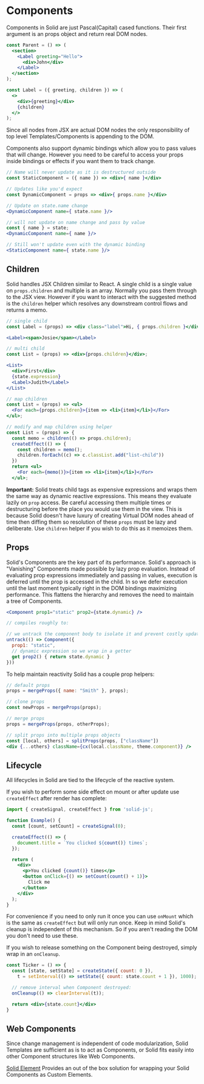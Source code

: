 # Components

Components in Solid are just Pascal(Capital) cased functions. Their first argument is an props object and return real DOM nodes.

```jsx
const Parent = () => (
  <section>
    <Label greeting="Hello">
      <div>John</div>
    </Label>
  </section>
);

const Label = ({ greeting, children }) => (
  <>
    <div>{greeting}</div>
    {children}
  </>
);
```

Since all nodes from JSX are actual DOM nodes the only responsibility of top level Templates/Components is appending to the DOM.

Components also support dynamic bindings which allow you to pass values that will change. However you need to be careful to access your props inside bindings or effects if you want them to track change.

```jsx
// Name will never update as it is destructured outside
const StaticComponent = ({ name }) => <div>{ name }</div>

// Updates like you'd expect
const DynamicComponent = props => <div>{ props.name }</div>

// Update on state.name change
<DynamicComponent name={ state.name }/>

// will not update on name change and pass by value
const { name } = state;
<DynamicComponent name={ name }/>

// Still won't update even with the dynamic binding
<StaticComponent name={ state.name }/>
```

## Children

Solid handles JSX Children similar to React. A single child is a single value on `props.children` and multiple is an array. Normally you pass them through to the JSX view. However if you want to interact with the suggested method is the `children` helper which resolves any downstream control flows and returns a memo.

```jsx
// single child
const Label = (props) => <div class="label">Hi, { props.children }</div>

<Label><span>Josie</span></Label>

// multi child
const List = (props) => <div>{props.children}</div>;

<List>
  <div>First</div>
  {state.expression}
  <Label>Judith</Label>
</List>

// map children
const List = (props) => <ul>
  <For each={props.children}>{item => <li>{item}</li>}</For>
</ul>;

// modify and map children using helper
const List = (props) => {
  const memo = children(() => props.children);
  createEffect(() => {
    const children = memo();
    children.forEach((c) => c.classList.add("list-child"))
  })
  return <ul>
    <For each={memo()}>{item => <li>{item}</li>}</For>
  </ul>;
```

**Important:** Solid treats child tags as expensive expressions and wraps them the same way as dynamic reactive expressions. This means they evaluate lazily on `prop` access. Be careful accessing them multiple times or destructuring before the place you would use them in the view. This is because Solid doesn't have luxury of creating Virtual DOM nodes ahead of time then diffing them so resolution of these `props` must be lazy and deliberate. Use `children` helper if you wish to do this as it memoizes them.

## Props

Solid's Components are the key part of its performance. Solid's approach is "Vanishing" Components made possible by lazy prop evaluation. Instead of evaluating prop expressions immediately and passing in values, execution is deferred until the prop is accessed in the child. In so we defer execution until the last moment typically right in the DOM bindings maximizing performance. This flattens the hierarchy and removes the need to maintain a tree of Components.

```jsx
<Component prop1="static" prop2={state.dynamic} />

// compiles roughly to:

// we untrack the component body to isolate it and prevent costly updates
untrack(() => Component({
  prop1: "static",
  // dynamic expression so we wrap in a getter
  get prop2() { return state.dynamic }
}))
```

To help maintain reactivity Solid has a couple prop helpers:

```jsx
// default props
props = mergeProps({ name: "Smith" }, props);

// clone props
const newProps = mergeProps(props);

// merge props
props = mergeProps(props, otherProps);

// split props into multiple props objects
const [local, others] = splitProps(props, ["className"])
<div {...others} className={cx(local.className, theme.component)} />
```

## Lifecycle

All lifecycles in Solid are tied to the lifecycle of the reactive system.

If you wish to perform some side effect on mount or after update use `createEffect` after render has complete:

```jsx
import { createSignal, createEffect } from 'solid-js';

function Example() {
  const [count, setCount] = createSignal(0);

  createEffect(() => {
    document.title = `You clicked ${count()} times`;
  });

  return (
    <div>
      <p>You clicked {count()} times</p>
      <button onClick={() => setCount(count() + 1)}>
        Click me
      </button>
    </div>
  );
}
```

For convenience if you need to only run it once you can use `onMount` which is the same as `createEffect` but will only run once. Keep in mind Solid's cleanup is independent of this mechanism. So if you aren't reading the DOM you don't need to use these.

If you wish to release something on the Component being destroyed, simply wrap in an `onCleanup`.

```jsx
const Ticker = () => {
  const [state, setState] = createState({ count: 0 }),
    t = setInterval(() => setState({ count: state.count + 1 }), 1000);

  // remove interval when Component destroyed:
  onCleanup(() => clearInterval(t));

  return <div>{state.count}</div>
}
```

## Web Components

Since change management is independent of code modularization, Solid Templates are sufficient as is to act as Components, or Solid fits easily into other Component structures like Web Components.

[Solid Element](https://github.com/ryansolid/solid/tree/main/packages/solid-element) Provides an out of the box solution for wrapping your Solid Components as Custom Elements.
